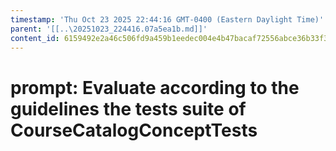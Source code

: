 ```yaml
---
timestamp: 'Thu Oct 23 2025 22:44:16 GMT-0400 (Eastern Daylight Time)'
parent: '[[..\20251023_224416.07a5ea1b.md]]'
content_id: 6159492e2a46c506fd9a459b1eedec004e4b47bacaf72556abce36b33f3d549c
---
```


# prompt: Evaluate according to the guidelines the tests suite of CourseCatalogConceptTests
